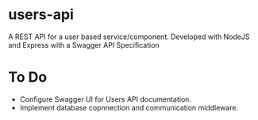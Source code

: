 # users-api
A REST API for a user based service/component. Developed with NodeJS and Express with a Swagger API Specification

# To Do
- Configure Swagger UI for Users API documentation.
- Implement database copnnection and communication middleware.
